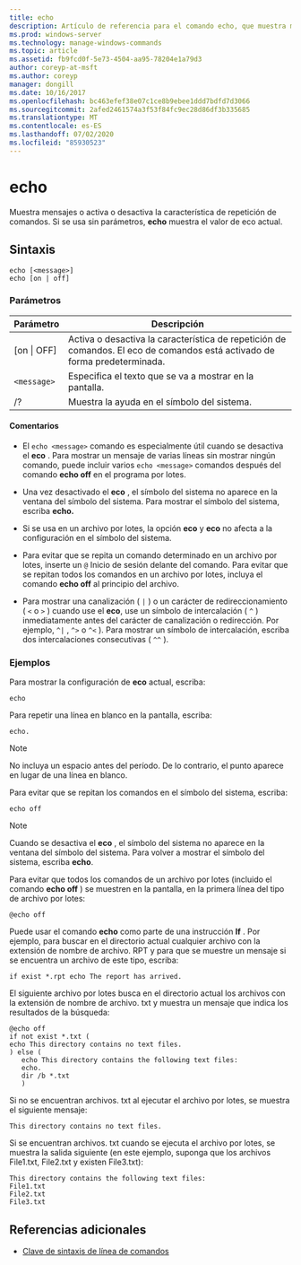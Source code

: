 ```yaml
---
title: echo
description: Artículo de referencia para el comando echo, que muestra mensajes o activa o desactiva la característica de repetición de comandos.
ms.prod: windows-server
ms.technology: manage-windows-commands
ms.topic: article
ms.assetid: fb9fcd0f-5e73-4504-aa95-78204e1a79d3
author: coreyp-at-msft
ms.author: coreyp
manager: dongill
ms.date: 10/16/2017
ms.openlocfilehash: bc463efef38e07c1ce8b9ebee1ddd7bdfd7d3066
ms.sourcegitcommit: 2afed2461574a3f53f84fc9ec28d86df3b335685
ms.translationtype: MT
ms.contentlocale: es-ES
ms.lasthandoff: 07/02/2020
ms.locfileid: "85930523"
---
```

# <a name="echo"></a>echo

Muestra mensajes o activa o desactiva la característica de repetición de comandos. Si se usa sin parámetros, **echo** muestra el valor de eco actual.

## <a name="syntax"></a>Sintaxis

```
echo [<message>]
echo [on | off]
```

### <a name="parameters"></a>Parámetros

| Parámetro | Descripción |
| --------- | ----------- |
| [on \| OFF] | Activa o desactiva la característica de repetición de comandos. El eco de comandos está activado de forma predeterminada. |
| `<message>` | Especifica el texto que se va a mostrar en la pantalla. |
| /? | Muestra la ayuda en el símbolo del sistema. |

#### <a name="remarks"></a>Comentarios

- El `echo <message>` comando es especialmente útil cuando se desactiva el **eco** . Para mostrar un mensaje de varias líneas sin mostrar ningún comando, puede incluir varios `echo <message>` comandos después del comando **echo off** en el programa por lotes.

- Una vez desactivado el **eco** , el símbolo del sistema no aparece en la ventana del símbolo del sistema. Para mostrar el símbolo del sistema, escriba **echo.**

- Si se usa en un archivo por lotes, la opción **eco** y **eco** no afecta a la configuración en el símbolo del sistema.

- Para evitar que se repita un comando determinado en un archivo por lotes, inserte un `@` Inicio de sesión delante del comando. Para evitar que se repitan todos los comandos en un archivo por lotes, incluya el comando **echo off** al principio del archivo.

- Para mostrar una canalización ( `|` ) o un carácter de redireccionamiento ( `<` o `>` ) cuando use el **eco**, use un símbolo de intercalación ( `^` ) inmediatamente antes del carácter de canalización o redirección. Por ejemplo, `^|` , `^>` o `^<` ). Para mostrar un símbolo de intercalación, escriba dos intercalaciones consecutivas ( `^^` ).

### <a name="examples"></a>Ejemplos

Para mostrar la configuración de **eco** actual, escriba:

```
echo
```

Para repetir una línea en blanco en la pantalla, escriba:

```
echo.
```

> [!NOTE]
> No incluya un espacio antes del período. De lo contrario, el punto aparece en lugar de una línea en blanco.

Para evitar que se repitan los comandos en el símbolo del sistema, escriba:

```
echo off
```

> [!NOTE]
> Cuando se desactiva el **eco** , el símbolo del sistema no aparece en la ventana del símbolo del sistema. Para volver a mostrar el símbolo del sistema, escriba **echo**.

Para evitar que todos los comandos de un archivo por lotes (incluido el comando **echo off** ) se muestren en la pantalla, en la primera línea del tipo de archivo por lotes:

```
@echo off
```

Puede usar el comando **echo** como parte de una instrucción **If** . Por ejemplo, para buscar en el directorio actual cualquier archivo con la extensión de nombre de archivo. RPT y para que se muestre un mensaje si se encuentra un archivo de este tipo, escriba:

```
if exist *.rpt echo The report has arrived.
```

El siguiente archivo por lotes busca en el directorio actual los archivos con la extensión de nombre de archivo. txt y muestra un mensaje que indica los resultados de la búsqueda:

```
@echo off
if not exist *.txt (
echo This directory contains no text files.
) else (
   echo This directory contains the following text files:
   echo.
   dir /b *.txt
   )
```

Si no se encuentran archivos. txt al ejecutar el archivo por lotes, se muestra el siguiente mensaje:

```
This directory contains no text files.
```

Si se encuentran archivos. txt cuando se ejecuta el archivo por lotes, se muestra la salida siguiente (en este ejemplo, suponga que los archivos File1.txt, File2.txt y existen File3.txt):

```
This directory contains the following text files:
File1.txt
File2.txt
File3.txt
```

## <a name="additional-references"></a>Referencias adicionales

- [Clave de sintaxis de línea de comandos](command-line-syntax-key.md)

